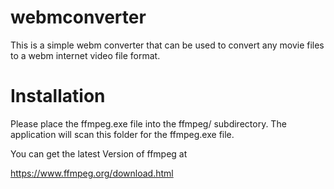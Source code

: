 # webmconverter
This is a simple webm converter that can be used to convert any movie files to a webm internet video file format.

# Installation

Please place the ffmpeg.exe file into the ffmpeg/ subdirectory.
The application will scan this folder for the ffmpeg.exe file.

You can get the latest Version of ffmpeg at

https://www.ffmpeg.org/download.html
